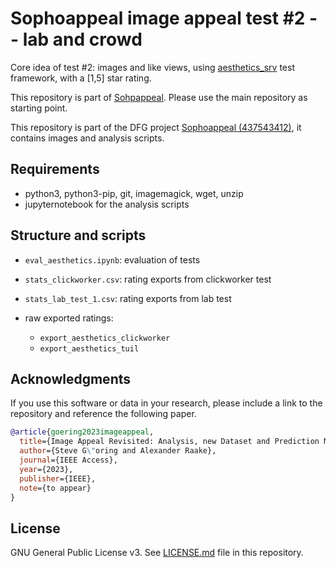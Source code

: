 # Sophoappeal image appeal test #2 -- lab and crowd

Core idea of test #2: images and like views, using [aesthetics_srv](https://github.com/Telecommunication-Telemedia-Assessment/sophoappeal_aesthetics_srv) test framework, with a [1,5] star rating.

This repository is part of [Sohpappeal](https://github.com/Telecommunication-Telemedia-Assessment/sophoappeal).
Please use the main repository as starting point.

This repository is part of the DFG project [Sophoappeal (437543412)](https://www.tu-ilmenau.de/universitaet/fakultaeten/fakultaet-elektrotechnik-und-informationstechnik/profil/institute-und-fachgebiete/fachgebiet-audiovisuelle-technik/forschung/dfg-projekt-sophoappeal), it contains images and analysis scripts.


## Requirements


* python3, python3-pip, git, imagemagick, wget, unzip
* jupyternotebook for the analysis scripts


## Structure and scripts

* `eval_aesthetics.ipynb`: evaluation of tests
* `stats_clickworker.csv`: rating exports from clickworker test
* `stats_lab_test_1.csv`: rating exports from lab test

* raw exported ratings:
    * `export_aesthetics_clickworker`
    * `export_aesthetics_tuil`


## Acknowledgments

If you use this software or data in your research, please include a link to the repository and reference the following paper.

```bibtex
@article{goering2023imageappeal,
  title={Image Appeal Revisited: Analysis, new Dataset and Prediction Models},
  author={Steve G\"oring and Alexander Raake},
  journal={IEEE Access},
  year={2023},
  publisher={IEEE},
  note={to appear}
}
```

## License
GNU General Public License v3. See [LICENSE.md](./LICENSE.md) file in this repository.